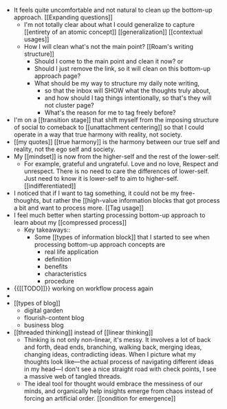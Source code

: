 - It feels quite uncomfortable and not natural to clean up the bottom-up approach. [[Expanding questions]]
    - I'm not totally clear about what I could generalize to capture [[entirety of an atomic concept]] [[generalization]] [[contextual usages]]
    - How I will clean what's not the main point? [[Roam's writing structure]]
        - Should I come to the main point and clean it now? or
        - Should I just remove the link, so it will clean on this bottom-up approach page?
        - What should be my way to structure my daily note writing, 
            - so that the inbox will SHOW what the thoughts truly about, 
            - and how should I tag things intentionally, so that's they will not cluster page?
            - What's the reason for me to tag freely before?
- I'm on a [[transition stage]] that shift myself from the imposing structure of social to comeback to [[unattachment centering]] so that I could operate in a way that true harmony with reality, not society.
- [[my quotes]]
[[true harmony]] is the harmony between our true self and reality, not the ego self and society.
- My [[mindset]] is now from the higher-self and the rest of the lower-self. 
    - For example, grateful and ungrateful. Love and no love, Respect and unrespect. There is no need to care the differences of lower-self. Just need to know it is lower-self to aim to higher-self. [[indifferentiated]]
- I noticed that if I want to tag something, it could not be my free-thoughts, but rather the [[high-value information blocks that got process a bit and want to process more. [[Tag usage]]
- I feel much better when starting processing bottom-up approach to learn about my [[compressed process]]
    - Key takeaways::
        - Some [[types of information block]] that I started to see when processing bottom-up approach concepts are
            - real life application
            - definition
            - benefits 
            - characteristics
            - procedure
- {{[[TODO]]}} working on workflow process again
- 
- [[types of blog]]
    - digital garden
    - flourish-content blog
    - business blog
- [[threaded thinking]] instead of [[linear thinking]]
    - Thinking is not only non-linear, it's messy. It involves a lot of back and forth, dead ends, branching, walking back, merging ideas, changing ideas, contradicting ideas. When I picture what my thoughts look like—the actual process of navigating different ideas in my head—I don't see a nice straight road with check points, I see a massive web of tangled threads.
    -  The ideal tool for thought would embrace the messiness of our minds, and organically help insights emerge from chaos instead of forcing an artificial order. [[condition for emergence]]
